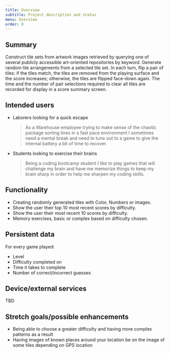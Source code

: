 ```yaml
---
title: Overview
subtitle: Project description and status
menu: Overview
order: 0
---
```


## Summary

Construct tile sets from artwork images retrieved by querying one of several publicly accessible art-oriented repositories by keyword. Generate random tile arrangements from a selected tile set. In each turn, flip a pair of tiles: if the tiles match, the tiles are removed from the playing surface and the score increases; otherwise, the tiles are flipped face-down again. The time and the number of pair selections required to clear all tiles are recorded for display in a score summary screen.

## Intended users

* Laborers looking for a quick escape 

    > As a Warehouse employee trying to make sense of the chaotic package sorting lines in a fast pace environment I sometimes need a mental break and need to tune out to a game to give the internal battery a bit of time to recover.

* Students looking to exercise their brains 
    > Being a coding bootcamp student I like to play games that will challenge my brain and have me memorize things to keep my brain sharp in order to help me sharpen my coding skills.

## Functionality

* Creating randomly generated tiles with Color, Numbers or images.
* Show the user their top 10 most recent scores by difficulty.
* Show the user their most recent 10 scores by difficulty. 
* Memory exercises, basic or complex based on difficulty chosen. 

## Persistent data

For every game played:
* Level
* Difficulty completed on
* Time it takes to complete 
* Number of correct/incorrect guesses 

## Device/external services

TBD

## Stretch goals/possible enhancements 

* Being able to choose a greater difficulty and having more complex patterns as a result
* Having images of known places around your location be on the image of some tiles depending on GPS location
